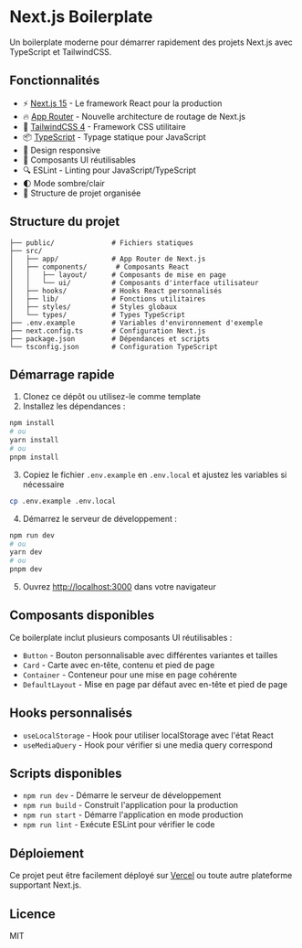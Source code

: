 # Next.js Boilerplate

Un boilerplate moderne pour démarrer rapidement des projets Next.js avec TypeScript et TailwindCSS.

## Fonctionnalités

- ⚡️ [Next.js 15](https://nextjs.org/) - Le framework React pour la production
- 🔥 [App Router](https://nextjs.org/docs/app) - Nouvelle architecture de routage de Next.js
- 🎨 [TailwindCSS 4](https://tailwindcss.com/) - Framework CSS utilitaire
- 📦 [TypeScript](https://www.typescriptlang.org/) - Typage statique pour JavaScript
- 📱 Design responsive
- 🧩 Composants UI réutilisables
- 🔍 ESLint - Linting pour JavaScript/TypeScript
- 🌓 Mode sombre/clair
- 📁 Structure de projet organisée

## Structure du projet

```
├── public/              # Fichiers statiques
├── src/
│   ├── app/             # App Router de Next.js
│   ├── components/       # Composants React
│   │   ├── layout/      # Composants de mise en page
│   │   └── ui/          # Composants d'interface utilisateur
│   ├── hooks/           # Hooks React personnalisés
│   ├── lib/             # Fonctions utilitaires
│   ├── styles/          # Styles globaux
│   └── types/           # Types TypeScript
├── .env.example         # Variables d'environnement d'exemple
├── next.config.ts       # Configuration Next.js
├── package.json         # Dépendances et scripts
└── tsconfig.json        # Configuration TypeScript
```

## Démarrage rapide

1. Clonez ce dépôt ou utilisez-le comme template
2. Installez les dépendances :

```bash
npm install
# ou
yarn install
# ou
pnpm install
```

3. Copiez le fichier `.env.example` en `.env.local` et ajustez les variables si nécessaire

```bash
cp .env.example .env.local
```

4. Démarrez le serveur de développement :

```bash
npm run dev
# ou
yarn dev
# ou
pnpm dev
```

5. Ouvrez [http://localhost:3000](http://localhost:3000) dans votre navigateur

## Composants disponibles

Ce boilerplate inclut plusieurs composants UI réutilisables :

- `Button` - Bouton personnalisable avec différentes variantes et tailles
- `Card` - Carte avec en-tête, contenu et pied de page
- `Container` - Conteneur pour une mise en page cohérente
- `DefaultLayout` - Mise en page par défaut avec en-tête et pied de page

## Hooks personnalisés

- `useLocalStorage` - Hook pour utiliser localStorage avec l'état React
- `useMediaQuery` - Hook pour vérifier si une media query correspond

## Scripts disponibles

- `npm run dev` - Démarre le serveur de développement
- `npm run build` - Construit l'application pour la production
- `npm run start` - Démarre l'application en mode production
- `npm run lint` - Exécute ESLint pour vérifier le code

## Déploiement

Ce projet peut être facilement déployé sur [Vercel](https://vercel.com) ou toute autre plateforme supportant Next.js.

## Licence

MIT

